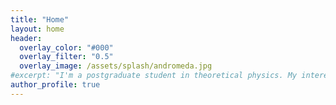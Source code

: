 ```yaml
---
title: "Home"
layout: home
header:
  overlay_color: "#000"
  overlay_filter: "0.5"
  overlay_image: /assets/splash/andromeda.jpg
#excerpt: "I'm a postgraduate student in theoretical physics. My interests are primarily in Quantum Field Theory and General Relativity"
author_profile: true
---
```

